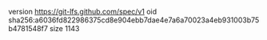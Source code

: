 version https://git-lfs.github.com/spec/v1
oid sha256:a6036fd822986375cd8e904ebb7dae4e7a6a70023a4eb931003b75b4781548f7
size 1143
